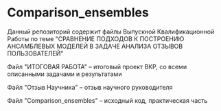 # Comparison_ensembles

Данный репозиторий содержит файлы Выпускной Квалификационной Работы
по теме "СРАВНЕНИЕ ПОДХОДОВ К ПОСТРОЕНИЮ АНСАМБЛЕВЫХ МОДЕЛЕЙ В ЗАДАЧЕ АНАЛИЗА ОТЗЫВОВ ПОЛЬЗОВАТЕЛЕЙ" 

Файл "ИТОГОВАЯ РАБОТА" – итоговый проект ВКР, со всеми описанными задачами и результатами 

Файл "Отзыв Научника" – отзыв научного руководителя

Файл "Comparison_ensembles" – исходный код, практическая часть
